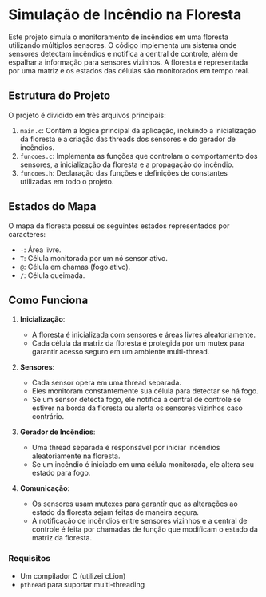 # Simulação de Incêndio na Floresta

Este projeto simula o monitoramento de incêndios em uma floresta utilizando múltiplos sensores. O código implementa um sistema onde sensores detectam incêndios e notifica a central de controle, além de espalhar a informação para sensores vizinhos. A floresta é representada por uma matriz e os estados das células são monitorados em tempo real.

## Estrutura do Projeto

O projeto é dividido em três arquivos principais:

1. `main.c`: Contém a lógica principal da aplicação, incluindo a inicialização da floresta e a criação das threads dos sensores e do gerador de incêndios.
2. `funcoes.c`: Implementa as funções que controlam o comportamento dos sensores, a inicialização da floresta e a propagação do incêndio.
3. `funcoes.h`: Declaração das funções e definições de constantes utilizadas em todo o projeto.

## Estados do Mapa

O mapa da floresta possui os seguintes estados representados por caracteres:

- `-`: Área livre.
- `T`: Célula monitorada por um nó sensor ativo.
- `@`: Célula em chamas (fogo ativo).
- `/`: Célula queimada.

## Como Funciona

1. **Inicialização**:
   - A floresta é inicializada com sensores e áreas livres aleatoriamente.
   - Cada célula da matriz da floresta é protegida por um mutex para garantir acesso seguro em um ambiente multi-thread.

2. **Sensores**:
   - Cada sensor opera em uma thread separada.
   - Eles monitoram constantemente sua célula para detectar se há fogo.
   - Se um sensor detecta fogo, ele notifica a central de controle se estiver na borda da floresta ou alerta os sensores vizinhos caso contrário.

3. **Gerador de Incêndios**:
   - Uma thread separada é responsável por iniciar incêndios aleatoriamente na floresta.
   - Se um incêndio é iniciado em uma célula monitorada, ele altera seu estado para fogo.

4. **Comunicação**:
   - Os sensores usam mutexes para garantir que as alterações ao estado da floresta sejam feitas de maneira segura.
   - A notificação de incêndios entre sensores vizinhos e a central de controle é feita por chamadas de função que modificam o estado da matriz da floresta.

### Requisitos

- Um compilador C (utilizei cLion)
- `pthread` para suportar multi-threading

